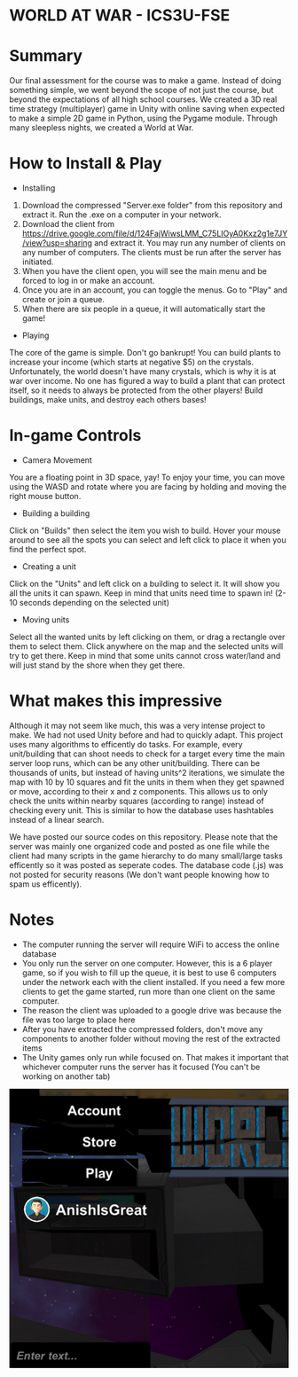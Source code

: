 # WORLD AT WAR - ICS3U-FSE

# Summary
Our final assessment for the course was to make a game. Instead of doing something simple, we went beyond the scope of not just the course, but beyond the expectations of all high school courses. We created a 3D real time strategy (multiplayer) game in Unity with online saving when expected to make a simple 2D game in Python, using the Pygame module.
Through many sleepless nights, we created a World at War.

# How to Install & Play
 - Installing
 1. Download the compressed "Server.exe folder" from this repository and extract it. Run the .exe on a computer in your network.
 2. Download the client from https://drive.google.com/file/d/124FajWiwsLMM_C75LIOyA0Kxz2g1e7JY/view?usp=sharing and extract it. You may run any number of clients on any number of computers. The clients must be run after the server has initiated.
 3. When you have the client open, you will see the main menu and be forced to log in or make an account. 
 4. Once you are in an account, you can toggle the menus. Go to "Play" and create or join a queue.
 5. When there are six people in a queue, it will automatically start the game!
 
 - Playing
 
  The core of the game is simple. Don't go bankrupt! You can build plants to increase your income (which starts at negative $5) on the     crystals. Unfortunately, the world doesn't have many crystals, which is why it is at war over income. No one has figured a way to       build a plant that can protect itself, so it needs to always be protected from the other players! Build buildings, make units, and    destroy each others bases!
 
# In-game Controls
 - Camera Movement
 
 You are a floating point in 3D space, yay! To enjoy your time, you can move using the WASD and rotate where you are facing by holding and moving the right mouse button.
 - Building a building
 
 Click on "Builds" then select the item you wish to build. Hover your mouse around to see all the spots you can select and left click to place it when you find the perfect spot.
 
 - Creating a unit
 
 Click on the "Units" and left click on a building to select it. It will show you all the units it can spawn. Keep in mind that units need time to spawn in! (2-10 seconds depending on the selected unit) 
 
 - Moving units
 
 Select all the wanted units by left clicking on them, or drag a rectangle over them to select them. Click anywhere on the map and the selected units will try to get there. Keep in mind that some units cannot cross water/land and will just stand by the shore when they get there. 
  
# What makes this impressive
Although it may not seem like much, this was a very intense project to make. We had not used Unity before and had to quickly adapt. 
This project uses many algorithms to efficently do tasks. 
For example, every unit/building that can shoot needs to check for a target every time the main server loop runs, which can be any other unit/building. There can be thousands of units, but instead of having units^2 iterations, we simulate the map with 10 by 10 squares and fit the units in them when they get spawned or move, according to their x and z components. This allows us to only check the units within nearby squares (according to range) instead of checking every unit. This is similar to how the database uses hashtables instead of a linear search. 

We have posted our source codes on this repository. Please note that the server was mainly one organized code and posted as one file while the client had many scripts in the game hierarchy to do many small/large tasks efficently so it was posted as seperate codes. 
The database code (.js) was not posted for security reasons (We don't want people knowing how to spam us efficently).

# Notes
 - The computer running the server will require WiFi to access the online database
 - You only run the server on one computer. However, this is a 6 player game, so if you wish to fill up the queue, it is best to use 6 computers under the network each with the client installed. If you need a few more clients to get the game started, run more than one client on the same computer. 
 - The reason the client was uploaded to a google drive was because the file was too large to place here
 - After you have extracted the compressed folders, don't move any components to another folder without moving the rest of the extracted items
 - The Unity games only run while focused on. That makes it important that whichever computer runs the server has it focused (You can't be working on another tab)
 
 
![World At War](https://github.com/aaggarwal10/ICS3U-FSE/blob/master/WatWar.JPG)
